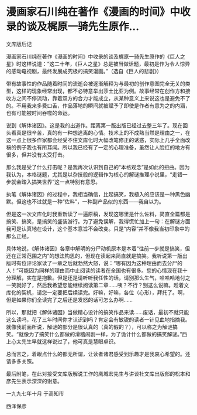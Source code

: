 # 漫画家石川纯在著作《漫画的时间》中收录的谈及梶原一骑先生原作...

文库版后记

漫画家石川纯在著作《漫画的时间》中收录的谈及梶原一骑先生原作的《巨人之星》时这样说道：“这二十年，《巨人之星》总是被当做话题，最初是作为令人惊异的感动电视剧，最终发展成究极的搞笑漫画。”（选自《巨人的悲剧》）

带有故事性的作品随着时间的流逝会被逐渐解释为与最初的创作意图完全无关的类型，这样的现象经常出现，都不必特意举出莎士比亚为例。故事经常在创作方和接收方之间不停流动，靠着双方的合力才能成立，从某种意义上来说这也是避免不了的。不用我来多费口舌，作品落地的瞬间就被赋予了即使是作者有意为之的内涵，也有可能被时间吞噬的命运。

说到《解体诸因》。这是我的出道作。距离第一版出版已经过去整三年了。现在回头看真是很辛苦，真的有一种想逃离的心情。技术上的不成熟当然是理由之一，在这一点上很多作家都会经受不住文库化时大幅改笔修正的诱惑，实际上几乎全面改稿的例子我也有所耳闻。所以我已经有了一定的心理准备，虽然让人脸红的地方有很多，但并没有太受打击。

那么我是受了什么打击呢？是我再次认识到自己的“本格观念”是如此的扭曲。因为我认为，本格谜题，尤其是以杂技般的逻辑作为核心的解谜推理小说里，“走错一步就会踏入搞笑世界”这一点特别有意思。

执笔《解体诸因》的过程中，我相当确信，比起搞笑，我植入的应该是一种黑色幽默。但这也不过就是一种“佐料”，一种副产品似的东西——我自以为。

但是这一次文库化时我重新读了一遍原稿，发现这哪里是什么佐料，简直全篇都是搞笑、搞笑，是搞笑的盛装游行。为了避免误解，我得慌忙加上一句：在解谜方面我可是认真地在设计，这个基本意旨不会改变。只是“内容”并不像我当初印象中的那么正经。

具体地说，《解体诸因》各章中解明的分尸动机原本是本着“往前一步就是搞笑，但还在正常范围之内”的想法构思的，但现在读起来简直就是搞笑。我听说第一版出版时有位评论家读了一章之后就勃然大怒，说：“哪有因为这种理由而去分尸的人！”可能因为同样的理由而中止阅读的读者在全国也有很多。您的心情现在我十分理解，实在是抱歉。但是还是请听听我任性的话，请别那么生气，哈哈哈地付之一笑就好了，然后我希望您能继续阅读第二章……咦？不行？别这么说嘛。趁着文库化的契机，请您一定要把后续读完。好嘛，好嘛，各位（心形），拜托了。啊，但是如果你们全读完了之后还是发怒的话可怎么办啊……

所以，那就把《解体诸因》当做精心设计的搞笑作品来读……废话，最初不就只能这么读吗，花了三年时间你才认识到吗？肯定会有敏锐的读者一针见血地指摘我。就像我前面所说，解谜的部分是很认真的（真的假的？），可以称之为解谜搞笑。“就像为了搞笑什么都做的滑稽闹剧一样，为了诡计什么都做的搞笑解谜。”西上心太先生早就这样说过了，他可真是慧眼卓识。

总而言之，着眼点什么的都无所谓，让读者诸君感受到乐趣才是我衷心希望的。还请多多关照。

最后附笔，在此对接受文库版解说工作的鹰城宏先生与讲谈社文库出版部的松本和彦先生表示深深的谢意。

一九九七年十月 于高知市

西泽保彦